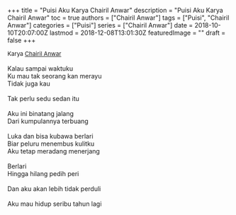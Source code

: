 +++
title = "Puisi Aku Karya Chairil Anwar"
description = "Puisi Aku Karya Chairil Anwar"
toc = true
authors = ["Chairil Anwar"]
tags = ["Puisi", "Chairil Anwar"]
categories = ["Puisi"]
series = ["Chairil Anwar"]
date = 2018-10-10T20:07:00Z
lastmod = 2018-12-08T13:01:30Z
featuredImage = ""
draft = false
+++

<div style="text-align: justify;">
<div style="font-size: small;">Karya <a href="/authors/chairil-anwar/" target="_blank">Chairil Anwar</a></div><br />
Kalau sampai waktuku<br />Ku mau tak seorang kan merayu<br />Tidak juga kau<br /><br />Tak perlu sedu sedan itu<br /><br />Aku ini binatang jalang<br />Dari kumpulannya terbuang<br /><br />Luka dan bisa kubawa berlari<br />Biar peluru menembus kulitku<br />Aku tetap meradang menerjang<br /><br />Berlari<br />Hingga hilang pedih peri<br /><br />Dan aku akan lebih tidak perduli<br /><br />Aku mau hidup seribu tahun lagi</div>
